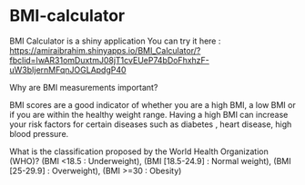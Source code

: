 # BMI-calculator
BMI Calculator is a shiny application 
You can try it here :
https://amiraibrahim.shinyapps.io/BMI_Calculator/?fbclid=IwAR31omDuxtmJ08jT1cvEUeP74bDoFhxhzF-uW3bIjernMFqnJOGLApdgP40

Why are BMI measurements important?

BMI scores are a good indicator of whether you are a high BMI, a low BMI or if you are within the healthy weight range. Having a high BMI can increase your risk factors for certain diseases such as diabetes , heart disease, high blood pressure.

What is the classification proposed by the World Health Organization (WHO)?
(BMI <18.5 : Underweight),
(BMI [18.5-24.9] : Normal weight),
(BMI [25-29.9] : Overweight), 
(BMI >=30 : Obesity)
